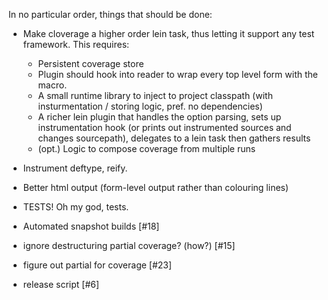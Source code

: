 In no particular order, things that should be done:

  - Make cloverage a higher order lein task, thus letting it support any test framework. This requires:
    - Persistent coverage store
    - Plugin should hook into reader to wrap every top level form with the macro.
    - A small runtime library to inject to project classpath (with insturmentation / storing logic, pref. no dependencies)
    - A richer lein plugin that handles the option parsing, sets up instrumentation hook (or prints out instrumented sources and changes sourcepath), delegates to a lein task then gathers results
    - (opt.) Logic to compose coverage from multiple runs

  - Instrument deftype, reify.
  - Better html output (form-level output rather than colouring lines)
  - TESTS! Oh my god, tests.
  - Automated snapshot builds [#18]
  - ignore destructuring partial coverage? (how?) [#15]
  - figure out partial for coverage [#23]
  - release script [#6]
